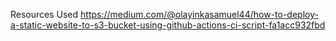 Resources Used
https://medium.com/@olayinkasamuel44/how-to-deploy-a-static-website-to-s3-bucket-using-github-actions-ci-script-fa1acc932fbd
